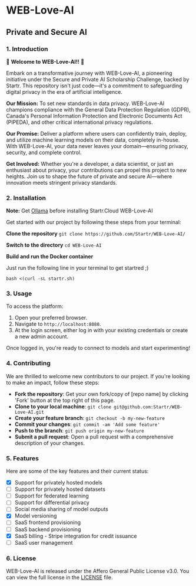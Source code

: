 # WEB-Love-AI

## Private and Secure AI

### 1. Introduction

🌟 **Welcome to WEB-Love-AI!!** 🌟

Embark on a transformative journey with WEB-Love-AI, a pioneering initiative under the Secure and Private AI Scholarship Challenge, backed by Startr. This repository isn't just code—it's a commitment to safeguarding digital privacy in the era of artificial intelligence.

**Our Mission:** To set new standards in data privacy. WEB-Love-AI champions compliance with the General Data Protection Regulation (GDPR), Canada's Personal Information Protection and Electronic Documents Act (PIPEDA), and other critical international privacy regulations.

**Our Promise:** Deliver a platform where users can confidently train, deploy, and utilize machine learning models on their data, completely in-house. With WEB-Love-AI, your data never leaves your domain—ensuring privacy, security, and complete control.

**Get Involved:** Whether you're a developer, a data scientist, or just an enthusiast about privacy, your contributions can propel this project to new heights. Join us to shape the future of private and secure AI—where innovation meets stringent privacy standards.


### 2. Installation

**Note:** Get [Ollama](https://ollama.com/download) before installing Startr.Cloud WEB-Love-AI

Get started with our project by following these steps from your terminal:

**Clone the repository**
`git clone https://github.com/Startr/WEB-Love-AI/`

**Switch to the directory**
`cd WEB-Love-AI`

**Build and run the Docker container**

Just run the following line in your terminal to get startred ;)

`bash <(curl -sL startr.sh)`


### 3. Usage

To access the platform:

1. Open your preferred browser.
2. Navigate to `http://localhost:8080`.
3. At the login screen, either log in with your existing credentials or create a new admin account.

Once logged in, you're ready to connect to models and start experimenting!

### 4. Contributing

We are thrilled to welcome new contributors to our project. If you're looking to make an impact, follow these steps:

- **Fork the repository**: Get your own fork/copy of [repo name] by clicking 'Fork' button at the top right of this page.
- **Clone to your local machine**: `git clone git@github.com:Startr/WEB-Love-AI.git`
- **Create your feature branch**: `git checkout -b my-new-feature`
- **Commit your changes**: `git commit -am 'Add some feature'`
- **Push to the branch**: `git push origin my-new-feature`
- **Submit a pull request**: Open a pull request with a comprehensive description of your changes.

### 5. Features

Here are some of the key features and their current status:

- [x] Support for privately hosted models
- [ ] Support for privately hosted datasets
- [ ] Support for federated learning
- [ ] Support for differential privacy
- [ ] Social media sharing of model outputs
- [x] Model versioning
- [ ] SaaS frontend provisioning
- [ ] SaaS backend provisioning
- [x] SaaS billing - Stripe integration for credit issuance
- [ ] SaaS user management

### 6. License

WEB-Love-AI is released under the Affero General Public License v3.0. You can view the full license in the [LICENSE](./LICENSE) file.

